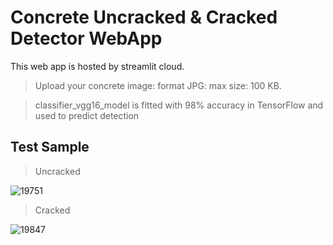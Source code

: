 # Concrete Uncracked & Cracked Detector WebApp
This web app is hosted by streamlit cloud.
> Upload your concrete image: format JPG: max size: 100 KB. 

> classifier_vgg16_model is fitted with 98% accuracy in TensorFlow and used to predict detection

## Test Sample
> Uncracked

![19751](https://user-images.githubusercontent.com/113447169/211984604-ef256ed6-8c77-478b-bcf0-bd63e4cf8e38.jpg)

> Cracked

![19847](https://user-images.githubusercontent.com/113447169/211984824-7676f706-6535-491c-ab36-354047f76a8a.jpg)
